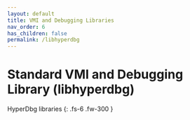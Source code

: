 ```yaml
---
layout: default
title: VMI and Debugging Libraries
nav_order: 6
has_children: false
permalink: /libhyperdbg
---
```


# Standard VMI and Debugging Library (libhyperdbg)

HyperDbg libraries
{: .fs-6 .fw-300 }

